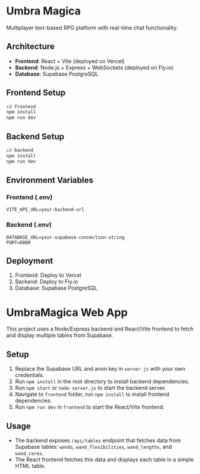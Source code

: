 # Umbra Magica

Multiplayer text-based RPG platform with real-time chat functionality.

## Architecture

- **Frontend**: React + Vite (deployed on Vercel)
- **Backend**: Node.js + Express + WebSockets (deployed on Fly.io)
- **Database**: Supabase PostgreSQL

## Frontend Setup

```bash
cd frontend
npm install
npm run dev
```

## Backend Setup

```bash
cd backend
npm install
npm run dev
```

## Environment Variables

### Frontend (.env)
```
VITE_API_URL=your-backend-url
```

### Backend (.env)
```
DATABASE_URL=your-supabase-connection-string
PORT=8080
```

## Deployment

1. Frontend: Deploy to Vercel
2. Backend: Deploy to Fly.io
3. Database: Supabase PostgreSQL

# UmbraMagica Web App

This project uses a Node/Express backend and React/Vite frontend to fetch and display multiple tables from Supabase.

## Setup

1. Replace the Supabase URL and anon key in `server.js` with your own credentials.
2. Run `npm install` in the root directory to install backend dependencies.
3. Run `npm start` or `node server.js` to start the backend server.
4. Navigate to `frontend` folder, run `npm install` to install frontend dependencies.
5. Run `npm run dev` in `frontend` to start the React/Vite frontend.

## Usage

- The backend exposes `/api/tables` endpoint that fetches data from Supabase tables: `wands`, `wand_flexibilities`, `wand_lengths`, and `wand_cores`.
- The React frontend fetches this data and displays each table in a simple HTML table.